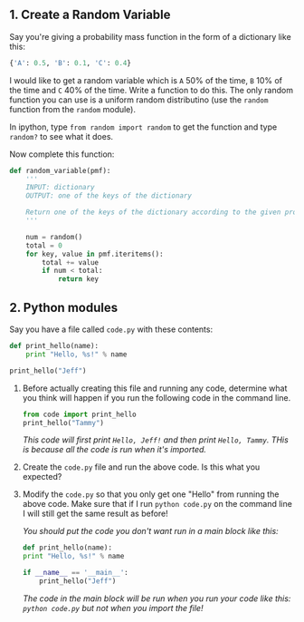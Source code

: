 ## 1. Create a Random Variable

Say you're giving a probability mass function in the form of a dictionary like this:

```python
{'A': 0.5, 'B': 0.1, 'C': 0.4}
```

I would like to get a random variable which is `A` 50% of the time, `B` 10% of the time and `C` 40% of the time. Write a function to do this. The only random function you can use is a uniform random distributino (use the `random` function from the `random` module).

In ipython, type `from random import random` to get the function and type `random?` to see what it does.

Now complete this function:

```python
def random_variable(pmf):
    '''
    INPUT: dictionary
    OUTPUT: one of the keys of the dictionary

    Return one of the keys of the dictionary according to the given probabilities. You may assume the probabilities sum to 1.
    '''

    num = random()
    total = 0
    for key, value in pmf.iteritems():
        total += value
        if num < total:
            return key
```

## 2. Python modules

Say you have a file called `code.py` with these contents:

```python
def print_hello(name):
    print "Hello, %s!" % name

print_hello("Jeff")
```

1. Before actually creating this file and running any code, determine what you think will happen if you run the following code in the command line.

    ```python
    from code import print_hello
    print_hello("Tammy")
    ```

    *This code will first print `Hello, Jeff!` and then print `Hello, Tammy`. THis is because all the code is run when it's imported.*

2. Create the `code.py` file and run the above code. Is this what you expected?

3. Modify the `code.py` so that you only get one "Hello" from running the above code. Make sure that if I run `python code.py` on the command line I will still get the same result as before!

    *You should put the code you don't want run in a main block like this:*

    ```python
    def print_hello(name):
    print "Hello, %s!" % name

    if __name__ == '__main__':
        print_hello("Jeff")
    ```

    *The code in the main block will be run when you run your code like this: `python code.py` but not when you import the file!*
